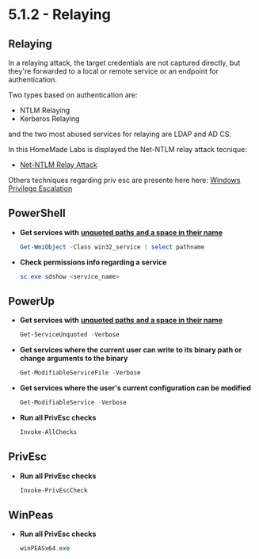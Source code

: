 # 5.1.2 - Relaying

## Relaying

In a relaying attack, the target credentials are not captured directly, but they're forwarded to a local or remote service or an endpoint for authentication.

Two types based on authentication are:

* NTLM Relaying
* Kerberos Relaying

and the two most abused services for relaying are LDAP and AD CS.

In this HomeMade Labs is displayed the Net-NTLM relay attack tecnique:

* [Net-NTLM Relay Attack](https://dev-angelist.gitbook.io/writeups-and-walkthroughs/homemade-labs/active-directory/smb-common-attacks#net-ntlm-relay-attack)



Others techniques regarding priv esc are presente here here: [Windows Privilege Escalation](https://dev-angelist.gitbook.io/windows-privilege-escalation)

## PowerShell

*   **Get services with** [**unquoted paths**](https://dev-angelist.gitbook.io/windows-privilege-escalation/8-unquoted-service-path)[ **and a space in their name**](https://dev-angelist.gitbook.io/windows-privilege-escalation/8-unquoted-service-path)

    ```powershell
    Get-WmiObject -Class win32_service | select pathname
    ```
*   **Check permissions info regarding a service**

    ```powershell
    sc.exe sdshow <service_name>
    ```

## PowerUp

*   **Get services with** [**unquoted paths**](https://dev-angelist.gitbook.io/windows-privilege-escalation/8-unquoted-service-path)[ **and a space in their name**](https://dev-angelist.gitbook.io/windows-privilege-escalation/8-unquoted-service-path)

    ```powershell
    Get-ServiceUnquoted -Verbose
    ```
*   **Get services where the current user can write to its binary path or change arguments to the binary**

    ```powershell
    Get-ModifiableServiceFile -Verbose
    ```
*   **Get services where the user's current configuration can be modified**

    ```powershell
    Get-ModifiableService -Verbose
    ```
*   **Run all PrivEsc checks**

    ```powershell
    Invoke-AllChecks
    ```

## PrivEsc

*   **Run all PrivEsc checks**

    ```powershell
    Invoke-PrivEscCheck
    ```

## WinPeas

*   **Run all PrivEsc checks**

    ```powershell
    winPEASx64.exe
    ```
